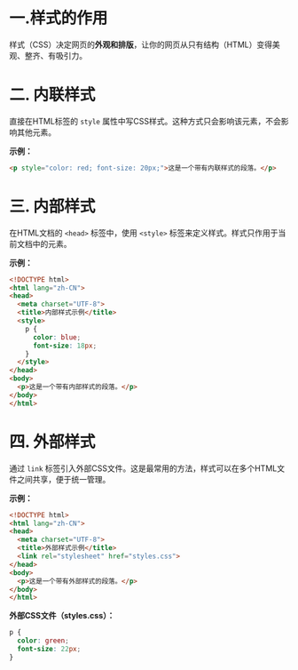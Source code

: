 # 一.样式的作用
样式（CSS）决定网页的**外观和排版**，让你的网页从只有结构（HTML）变得美观、整齐、有吸引力。

# 二. 内联样式
直接在HTML标签的 `style` 属性中写CSS样式。这种方式只会影响该元素，不会影响其他元素。

**示例：**
```html
<p style="color: red; font-size: 20px;">这是一个带有内联样式的段落。</p>
```


# 三. 内部样式

在HTML文档的 `<head>` 标签中，使用 `<style>` 标签来定义样式。样式只作用于当前文档中的元素。

**示例：**
```html
<!DOCTYPE html>
<html lang="zh-CN">
<head>
  <meta charset="UTF-8">
  <title>内部样式示例</title>
  <style>
    p {
      color: blue;
      font-size: 18px;
    }
  </style>
</head>
<body>
  <p>这是一个带有内部样式的段落。</p>
</body>
</html>
```

# 四. 外部样式
通过 `link` 标签引入外部CSS文件。这是最常用的方法，样式可以在多个HTML文件之间共享，便于统一管理。

**示例：**
```html
<!DOCTYPE html>
<html lang="zh-CN">
<head>
  <meta charset="UTF-8">
  <title>外部样式示例</title>
  <link rel="stylesheet" href="styles.css">
</head>
<body>
  <p>这是一个带有外部样式的段落。</p>
</body>
</html>
```

**外部CSS文件（styles.css）：**
```css
p {
  color: green;
  font-size: 22px;
}
```

